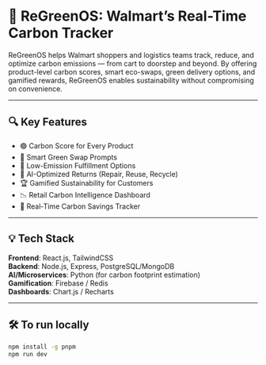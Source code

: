 # 🌿 ReGreenOS: Walmart’s Real-Time Carbon Tracker

ReGreenOS helps Walmart shoppers and logistics teams track, reduce, and optimize carbon emissions — from cart to doorstep and beyond. By offering product-level carbon scores, smart eco-swaps, green delivery options, and gamified rewards, ReGreenOS enables sustainability without compromising on convenience.

---

## 🔍 Key Features

- 🟢 Carbon Score for Every Product
- 🔁 Smart Green Swap Prompts
- 🚚 Low-Emission Fulfillment Options
- 🔄 AI-Optimized Returns (Repair, Reuse, Recycle)
- 🏆 Gamified Sustainability for Customers
- 📉 Retail Carbon Intelligence Dashboard
- 🌱 Real-Time Carbon Savings Tracker

---

## 💡 Tech Stack

**Frontend**: React.js, TailwindCSS  
**Backend**: Node.js, Express, PostgreSQL/MongoDB  
**AI/Microservices**: Python (for carbon footprint estimation)  
**Gamification**: Firebase / Redis  
**Dashboards**: Chart.js / Recharts

---

## 🛠️ To run locally

```bash
npm install -g pnpm
npm run dev

